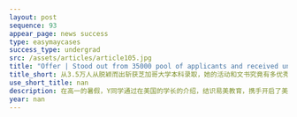 ```yaml
---
layout: post
sequence: 93
appear_page: news success
type: easymaycases
success_type: undergrad
src: /assets/articles/article105.jpg
title: "Offer | Stood out from 35000 pool of applicants and received undergraduate offer from University of Chicago, how did she do it? "
title_short: 从3.5万人从脱颖而出斩获芝加哥大学本科录取，她的活动和文书究竟有多优秀？
use_short_title: nan
description: 在高一的暑假，Y同学通过在美国的学长的介绍，结识易美教育，携手开启了美本申请的圆梦名校VIP计划。为了更好地评估Y同学的背景，做长线申请规划，易美VIP团队为她匹配了前哈佛招生官斯莫里全程辅助，易美团队根据斯莫里先生的建议，为Y同学量身定制长达两年的申请时间规划，其中包括标化考试时间安排，考试培训方案，课外活动安排建议和背景提升方案。
year: nan
---
```


